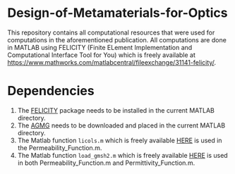 # Design-of-Metamaterials-for-Optics

This repository contains all computational resources that were used for computations in the aforementioned publication. All computations are done in MATLAB using FELICITY (Finite ELement Implementation and Computational Interface Tool for You) which is freely available at https://www.mathworks.com/matlabcentral/fileexchange/31141-felicity/.


# Dependencies

1. The [FELICITY](https://www.mathworks.com/matlabcentral/fileexchange/31141-felicity/) package needs to be installed in the current MATLAB directory.
2. The [AGMG](http://agmg.eu) needs to be downloaded and placed in the current MATLAB directory.
3. The  Matlab function `licols.m` which is freely available [HERE](https://www.mathworks.com/matlabcentral/fileexchange/77437-extract-linearly-independent-subset-of-matrix-columns) is used in the Permeability_Function.m.
4. The Matlab function `load_gmsh2.m` which is freely available [HERE](https://github.com/cycheung/gmsh/blob/master/utils/converters/matlab/load_gmsh2.m) is used in both  Permeability_Function.m and Permittivity_Function.m. 
